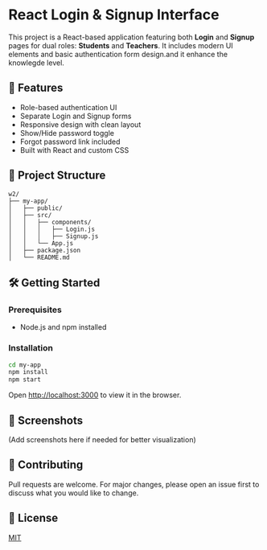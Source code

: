 # React Login & Signup Interface

This project is a React-based application featuring both **Login** and **Signup** pages for dual roles: **Students** and **Teachers**. It includes modern UI elements and basic authentication form design.and it enhance the knowlegde level.

## 🚀 Features

- Role-based authentication UI
- Separate Login and Signup forms
- Responsive design with clean layout
- Show/Hide password toggle
- Forgot password link included
- Built with React and custom CSS

## 📁 Project Structure

```
w2/
├── my-app/
│   ├── public/
│   ├── src/
│   │   ├── components/
│   │   │   ├── Login.js
│   │   │   ├── Signup.js
│   │   └── App.js
│   ├── package.json
│   └── README.md
```

## 🛠️ Getting Started

### Prerequisites

- Node.js and npm installed

### Installation

```bash
cd my-app
npm install
npm start
```

Open [http://localhost:3000](http://localhost:3000) to view it in the browser.

## 📸 Screenshots

(Add screenshots here if needed for better visualization)

## 🤝 Contributing

Pull requests are welcome. For major changes, please open an issue first to discuss what you would like to change.

## 📄 License

[MIT](LICENSE)
